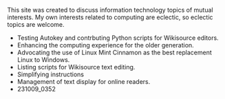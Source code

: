 This site was created to discuss information technology topics of mutual interests.
My own interests related to computing are eclectic, so eclectic topics are welcome.
* Testing Autokey and contrbuting Python scripts for Wikisource editors.
* Enhancing the computing experience for the older generation.
* Advocating the use of Linux Mint Cinnamon as the best replacement Linux to Windows.
* Listing scripts for Wikisource text editing.
* Simplifying instructions
* Management of text display for online readers.
* 231009_0352 
